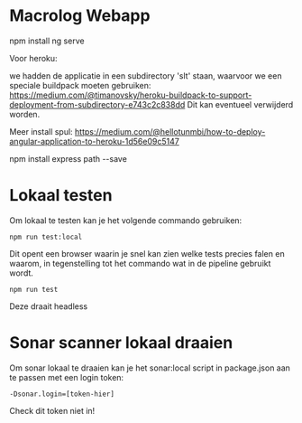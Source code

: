 # Macrolog Webapp #

npm install
ng serve

Voor heroku:

we hadden de applicatie in een subdirectory 'slt' staan, waarvoor we een speciale buildpack moeten gebruiken:
https://medium.com/@timanovsky/heroku-buildpack-to-support-deployment-from-subdirectory-e743c2c838dd
Dit kan eventueel verwijderd worden.

Meer install spul:
https://medium.com/@hellotunmbi/how-to-deploy-angular-application-to-heroku-1d56e09c5147

npm install express path --save


# Lokaal testen
Om lokaal te testen kan je het volgende commando gebruiken:
```
npm run test:local
```
Dit opent een browser waarin je snel kan zien welke tests precies falen en waarom, in tegenstelling tot het commando wat in de pipeline gebruikt wordt. 
```
npm run test
```
Deze draait headless


# Sonar scanner lokaal draaien
Om sonar lokaal te draaien kan je het sonar:local script in package.json aan te passen met een login token: 
```
-Dsonar.login=[token-hier]

```
Check dit token niet in!